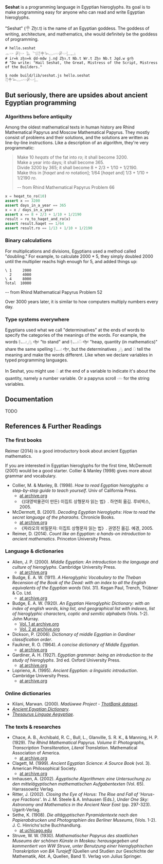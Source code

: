 **Seshat** is a programming language in Egyptian hieroglyphs. Its goal is to make programming easy for anyone who can read and write Egyptian hieroglyphs.

"Seshat" (𓋇 Zẖꜣ.t) is the name of an Egyptian goddess. The goddess of writing, architecture, and mathematics, she would definitely be the goddess of programming.

```seshat
# hello.seshat
𓁹𓎡 𓏞𓏜𓎡 𓅓 𓆓𓌃𓇋𓐩𓋇𓅨𓂋𓏏𓎟𓏞𓎟𓐪𓏧𓂢
# ir=k zẖꜣ=k ḏd-mdw j.nḏ Zẖꜣ.t Nb.t Wr.t Zẖꜣ Nb.t Jqd.w grḥ
# "Do write: "Hail Seshat, the Great, Mistress of the Script, Mistress of the Builders."
```

```sh
$ node build/lib/seshat.js hello.seshat
𓇋𓐩𓋇𓅨𓂋𓏏𓎟𓏞𓎟𓐪𓏧
```

## But seriously, there are upsides about ancient Egyptian programming

### Algorithms before antiquity

Among the oldest mathematical texts in human history are Rhind Mathematical Papyrus and Moscow Mathematical Papyrus. They mostly consist of problems and their solutions, and the solutions are written as line-by-line instructions. Like a description of an algorithm, they're very programmatic:

> Make 10 _heqats_ of the fat into _ro_; it shall become 3200.  
> Make a year into days; it shall become 365.  
> Divide 3200 by 365; it shall become 8 + 2/3 + 1/10 + 1/2190.  
> Make this in [_haqet_ and _ro_ notation]; 1/64 [_haqet_ and] 1/3 + 1/10 + 1/2190 _ro_.
>
> -- from Rhind Mathematical Papyrus Problem 66

```python
x = heqat_to_ro(10)
assert x == 3200
assert days_in_a_year == 365
x = x / days_in_a_year
assert x == 8 + 2/3 + 1/10 + 1/2190
result = ro_to_haqet_and_ro(x)
assert result.haqet == 1/64
assert result.ro == 1/13 + 1/10 + 1/2190
```

### Binary calculations

For multiplications and divisions, Egyptians used a method called "doubling." For example, to calculate 2000 * 5, they simply doubled 2000 until the multiplier reachs high enough for 5, and added things up:

```
\ 1     2000
  2     4000
\ 4     8000
Total  10000
```
-- from Rhind Mathematical Papyrus Problem 52

Over 3000 years later, it is similar to how computers multiply numbers every day.

### Type systems everywhere

Egyptians used what we call "determinatives" at the ends of words to specify the categories of the meanings of the words. For example, the words 𓊢𓂝𓂻 ꜥḥꜥ "to stand" and 𓊢𓂝𓇤 ꜥḥꜥ "heap, quantity (in mathematics)" share the same spelling 𓊢𓂝 ꜥḥꜥ, but the determinatives 𓂻 and 𓇤 tell the meaning and make the words different. Like when we declare variables in typed programming languages.

In Seshat, you might use 𓇤 at the end of a variable to indicate it's about the quantity, namely a number variable. Or a papyrus scroll 𓏛 for the string variables.

## Documentation

TODO

## References & Further Readings

### The first books

Reimer (2014) is a good introductory book about ancient Egyptian mathematics.

If you are interested in Egyptian hieroglyphs for the first time, McDermott (2001) would be a good starter. Collier & Manley (1998) gives more about grammar and vocabulary.

- Collier, M. & Manley, B. (1998). _How to read Egyptian hieroglyphs: a step-by-step guide to teach yourself_. Univ of California Press.
  - [at archive.org](https://archive.org/details/how-to-read-egyptian-hieroglyphs-a-step-by-step-guide-to-teach-yourself-mark-collier-z-library)
  - 《(대영박물관이 만든) 이집트 상형문자 읽는 법》. 하연희 옮김. 루비박스, 2005.
- McDermott, B. (2001). _Decoding Egyptian hieroglyphs: How to read the secret language of the pharaohs_. Chronicle Books.
  - [at archive.org](https://archive.org/details/decodingegyptian0000mcde)
  - 《파라오의 비밀문자: 이집트 상형문자 읽는 법》. 권영진 옮김. 예경, 2005.
- Reimer, D. (2014). _Count like an Egyptian: a hands-on introduction to ancient mathematics_. Princeton University Press.

### Language & dictionaries

- Allen, J. P. (2000). _Middle Egyptian: An introduction to the language and culture of hieroglyphs_. Cambridge University Press.
  - [at archive.org](https://archive.org/details/middleegyptianin0000alle)
- Budge, E. A. W. (1911). _A Hieroglyphic Vocabulary to the Theban Recension of the Book of the Dead: with an index to all the English equivalents of the Egyptian words_ (Vol. 31). Kegan Paul, Trench, Trübner & Co. Ltd.
  - [at archive.org](https://archive.org/details/in.ernet.dli.2015.69888)
- Budge, E. A. W. (1920). _An Egyptian Hieroglyphic Dictionary: with an index of english words, king list, and geographical list with indexes, list of hieroglyphic characters, coptic and semitic alphabets_ (Vols. 1-2). John Murray.
  - [Vol. 1 at archive.org](https://archive.org/details/egyptianhierogly01budguoft)
  - [Vol. 2 at archive.org](https://archive.org/details/egyptianhierogly02budguoft)
- Dickson, P. (2006). _Dictionary of middle Egyptian in Gardiner classification order_.
- Faulkner, R. O. (1964). _A concise dictionary of Middle Egyptian_.
  - [at archive.org](https://archive.org/details/concisedictionar0000faul)
- Gardiner, A. H. (1927). _Egyptian grammar: being an introduction to the study of hieroglyphs_. 3rd ed. Oxford University Press.
  - [at archive.org](https://archive.org/details/egyptiangrammar0000alan)
- Loprieno, A. (1995). _Ancient Egyptian: a linguistic introduction_. Cambridge University Press.
  - [at archive.org](https://archive.org/details/ancientegyptianl0000lopr)

### Online dictionaries

- Kilani, Marwan. (2000). _Madùwwe Project - [ThotBank dataset](http://maduwwe.herokuapp.com/ThotBank/)_.
- [_Ancient Egyptian Dictionary_](https://simondschweitzer.github.io/aed/).
- [_Thesaurus Linguae Aegyptiae_](https://aaew.bbaw.de/tla/index.html).

### The texts & researches

- Chace, A. B., Archibald, R. C., Bull, L., Glanville, S. R. K., & Manning, H. P. (1929). _The Rhind Mathematical Papyrus. Volume II: Photographs, Transcription Transliteration, Literal Translation_. Mathematical Association of America.
  - [at archive.org](https://archive.org/details/arnoldbuffumchaceludlowbullhenryparkermanningtherhindmathematicalpapyrus.volumei)
- Clagett, M. (1999). _Ancient Egyptian Science: A Source Book_ (vol. 3). American Philosophical Society.
  - [at archive.org](https://archive.org/details/bub_gb_8c10QYoGa4UC)
- Imhausen, A. (2002). _Ägyptische Algorithmen: eine Untersuchung zu den mittelägyptischen mathematischen Aufgabentexten_ (Vol. 65). Harrassowitz Verlag.
- Ritter, J. (2002). _Closing the Eye of Horus: The Rise and Fall of 'Horus-eye Fractions'_. In J. M. Steele & A. Imhausen (Eds.), _Under One Sky: Astronomy and Mathematics in the Ancient Near East_ (pp. 297-323). Ugarit-Verlag.
- Sethe, K. (1908). _Die altägyptischen Pyramidentexte nach den Papierabdrucken und Photographien des Berliner Museums_, (Vols. 1-2). J. C. Hinrichs'sche Buchhandlung.
  - [at uchicago.edu](https://www.lib.uchicago.edu/cgi-bin/eos/eos_title.pl?callnum=PJ1553.A1_1908_cop3)
- Struve, W. W. (1930). _Mathematischer Papyrus des staatlichen Museums der schönen Künste in Moskau: herausgegeben und kommentiert von WW Struve, unter Benutzung einer hieroglyphischen Transkription von BA Turajeff_ (Quellen und Studien zur Geschichte der Mathematik, Abt. A, Quellen, Band 1). Verlag von Julius Springer.
